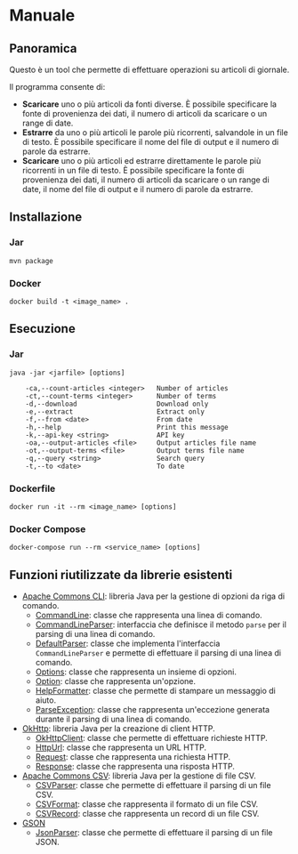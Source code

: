 # Manuale

## Panoramica

Questo è un tool che permette di effettuare operazioni su articoli di giornale.

Il programma consente di:

- **Scaricare** uno o più articoli da fonti diverse. È possibile specificare la fonte di provenienza dei dati, il numero di
  articoli da scaricare o un range di date.
- **Estrarre** da uno o più articoli le parole più ricorrenti, salvandole in un file di testo. È possibile specificare il
  nome del file di output e il numero di parole da estrarre.
- **Scaricare** uno o più articoli ed estrarre direttamente le parole più ricorrenti in un file di testo. È possibile
  specificare la fonte di provenienza dei dati, il numero di articoli da scaricare o un range di date, il nome del file
  di output e il numero di parole da estrarre.

## Installazione

### Jar

    mvn package

### Docker

    docker build -t <image_name> .

## Esecuzione

### Jar

    java -jar <jarfile> [options]

        -ca,--count-articles <integer>   Number of articles
        -ct,--count-terms <integer>      Number of terms
        -d,--download                    Download only
        -e,--extract                     Extract only
        -f,--from <date>                 From date
        -h,--help                        Print this message
        -k,--api-key <string>            API key
        -oa,--output-articles <file>     Output articles file name
        -ot,--output-terms <file>        Output terms file name
        -q,--query <string>              Search query
        -t,--to <date>                   To date

### Dockerfile

    docker run -it --rm <image_name> [options]

### Docker Compose

    docker-compose run --rm <service_name> [options]

## Funzioni riutilizzate da librerie esistenti

- [Apache Commons CLI](https://commons.apache.org/proper/commons-cli/): libreria Java per la gestione di opzioni da riga
  di comando.
    - [CommandLine](https://commons.apache.org/proper/commons-cli/javadocs/api-release/org/apache/commons/cli/CommandLine.html):
      classe che rappresenta una linea di comando.
    - [CommandLineParser](https://commons.apache.org/proper/commons-cli/javadocs/api-release/org/apache/commons/cli/CommandLineParser.html):
      interfaccia che definisce il metodo `parse` per il parsing di una linea di comando.
    - [DefaultParser](https://commons.apache.org/proper/commons-cli/javadocs/api-release/org/apache/commons/cli/DefaultParser.html):
      classe che implementa l'interfaccia `CommandLineParser` e permette di effettuare il parsing di una linea di
      comando.
    - [Options](https://commons.apache.org/proper/commons-cli/javadocs/api-release/org/apache/commons/cli/Options.html):
      classe che rappresenta un insieme di opzioni.
    - [Option](https://commons.apache.org/proper/commons-cli/javadocs/api-release/org/apache/commons/cli/Option.html):
      classe che rappresenta un'opzione.
    - [HelpFormatter](https://commons.apache.org/proper/commons-cli/javadocs/api-release/org/apache/commons/cli/HelpFormatter.html):
      classe che permette di stampare un messaggio di aiuto.
    - [ParseException](https://commons.apache.org/proper/commons-cli/javadocs/api-release/org/apache/commons/cli/ParseException.html):
      classe che rappresenta un'eccezione generata durante il parsing di una linea di comando.
- [OkHttp](https://square.github.io/okhttp/): libreria Java per la creazione di client HTTP.
    - [OkHttpClient](https://square.github.io/okhttp/4.x/okhttp/okhttp3/-ok-http-client/): classe che permette di
      effettuare richieste HTTP.
    - [HttpUrl](https://square.github.io/okhttp/4.x/okhttp/okhttp3/-http-url/): classe che rappresenta un URL HTTP.
    - [Request](https://square.github.io/okhttp/4.x/okhttp/okhttp3/-request/): classe che rappresenta una richiesta
      HTTP.
    - [Response](https://square.github.io/okhttp/4.x/okhttp/okhttp3/-response/): classe che rappresenta una risposta
      HTTP.
- [Apache Commons CSV](https://commons.apache.org/proper/commons-csv/): libreria Java per la gestione di file CSV.
    - [CSVParser](https://commons.apache.org/proper/commons-csv/apidocs/org/apache/commons/csv/CSVParser.html): classe
      che permette di effettuare il parsing di un file CSV.
    - [CSVFormat](https://commons.apache.org/proper/commons-csv/apidocs/org/apache/commons/csv/CSVFormat.html): classe
      che rappresenta il formato di un file CSV.
    - [CSVRecord](https://commons.apache.org/proper/commons-csv/apidocs/org/apache/commons/csv/CSVRecord.html): classe
      che rappresenta un record di un file CSV.
- [GSON](https://www.javadoc.io/doc/com.google.code.gson/gson/latest/com.google.gson/module-summary.html)
    - [JsonParser](https://www.javadoc.io/doc/com.google.code.gson/gson/latest/com.google.gson/com.google.gson.JsonParser.html):
      classe che permette di effettuare il parsing di un file JSON.
  